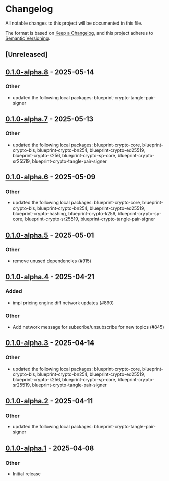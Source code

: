# Changelog

All notable changes to this project will be documented in this file.

The format is based on [Keep a Changelog](https://keepachangelog.com/en/1.0.0/),
and this project adheres to [Semantic Versioning](https://semver.org/spec/v2.0.0.html).

## [Unreleased]

## [0.1.0-alpha.8](https://github.com/tangle-network/blueprint/compare/blueprint-crypto-v0.1.0-alpha.7...blueprint-crypto-v0.1.0-alpha.8) - 2025-05-14

### Other

- updated the following local packages: blueprint-crypto-tangle-pair-signer

## [0.1.0-alpha.7](https://github.com/tangle-network/blueprint/compare/blueprint-crypto-v0.1.0-alpha.6...blueprint-crypto-v0.1.0-alpha.7) - 2025-05-13

### Other

- updated the following local packages: blueprint-crypto-core, blueprint-crypto-bls, blueprint-crypto-bn254, blueprint-crypto-ed25519, blueprint-crypto-k256, blueprint-crypto-sp-core, blueprint-crypto-sr25519, blueprint-crypto-tangle-pair-signer

## [0.1.0-alpha.6](https://github.com/tangle-network/blueprint/compare/blueprint-crypto-v0.1.0-alpha.5...blueprint-crypto-v0.1.0-alpha.6) - 2025-05-09

### Other

- updated the following local packages: blueprint-crypto-core, blueprint-crypto-bls, blueprint-crypto-bn254, blueprint-crypto-ed25519, blueprint-crypto-hashing, blueprint-crypto-k256, blueprint-crypto-sp-core, blueprint-crypto-sr25519, blueprint-crypto-tangle-pair-signer

## [0.1.0-alpha.5](https://github.com/tangle-network/blueprint/compare/blueprint-crypto-v0.1.0-alpha.4...blueprint-crypto-v0.1.0-alpha.5) - 2025-05-01

### Other

- remove unused dependencies (#915)

## [0.1.0-alpha.4](https://github.com/tangle-network/blueprint/compare/blueprint-crypto-v0.1.0-alpha.3...blueprint-crypto-v0.1.0-alpha.4) - 2025-04-21

### Added

- impl pricing engine diff network updates (#890)

### Other

- Add network message for subscribe/unsubscribe for new topics (#845)

## [0.1.0-alpha.3](https://github.com/tangle-network/blueprint/compare/blueprint-crypto-v0.1.0-alpha.2...blueprint-crypto-v0.1.0-alpha.3) - 2025-04-14

### Other

- updated the following local packages: blueprint-crypto-core, blueprint-crypto-bls, blueprint-crypto-bn254, blueprint-crypto-ed25519, blueprint-crypto-k256, blueprint-crypto-sp-core, blueprint-crypto-sr25519, blueprint-crypto-tangle-pair-signer

## [0.1.0-alpha.2](https://github.com/tangle-network/blueprint/compare/blueprint-crypto-v0.1.0-alpha.1...blueprint-crypto-v0.1.0-alpha.2) - 2025-04-11

### Other

- updated the following local packages: blueprint-crypto-tangle-pair-signer

## [0.1.0-alpha.1](https://github.com/tangle-network/blueprint/releases/tag/blueprint-crypto-v0.1.0-alpha.1) - 2025-04-08

### Other

- Initial release
